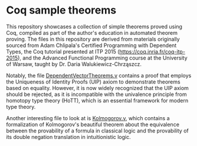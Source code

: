 # Coq sample theorems

This repository showcases a collection of simple theorems proved using Coq,
compiled as part of the author's education in automated theorem proving.
The files in this repository are derived from materials originally sourced from
Adam Chlipala's Certified Programming with Dependent Types,
the Coq tutorial presented at ITP 2015 (https://coq.inria.fr/coq-itp-2015),
and the Advanced Functional Programming course at the University of Warsaw,
taught by Dr. Daria Walukiewicz-Chrząszcz.

Notably, the file [DependentVectorTheorems.v](DependentVectorTheorems.v) contains a proof
that employs the Uniqueness of Identity Proofs (UIP) axiom to demonstrate theorems
based on equality. However, it is now widely recognized that the UIP axiom should be
rejected, as it is incompatible with the univalence principle from homotopy
type theory (HoTT), which is an essential framework for modern type theory.

Another interesting file to look at is [Kolmogorov.v](Kolmogorov.v), which contains
a formalization of Kolmogorov's beautiful theorem about the equivalence between the
provability of a formula in classical logic and the provability of its double negation
translation in intuitionistic logic.